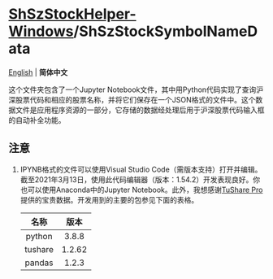 # [ShSzStockHelper-Windows](../../..)/ShSzStockSymbolNameData

[English](./README.md) | **简体中文**

这个文件夹包含了一个Jupyter Notebook文件，其中用Python代码实现了查询沪深股票代码和相应的股票名称，并将它们保存在一个JSON格式的文件中。这个数据文件是应用程序资源的一部分，它存储的数据经处理后用于沪深股票代码输入框的自动补全功能。

## 注意

1. IPYNB格式的文件可以使用Visual Studio Code（需版本支持）打开并编辑。截至2021年3月13日，使用此代码编辑器（版本：1.54.2）开发表现良好。你也可以使用Anaconda中的Jupyter Notebook。此外，我想感谢[TuShare Pro](https://tushare.pro/)提供的宝贵数据。开发用到的主要的包参见下面的表格。

    | 名称 | 版本 |
    | :--: | :--: |
    | python | 3.8.8 |
    | tushare | 1.2.62 |
    | pandas | 1.2.3 |
